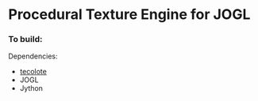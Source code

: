 Procedural Texture Engine for JOGL
===

### To build:

Dependencies:

- [tecolote](https://github.com/pjdufour/tecolote)
- JOGL
- Jython


